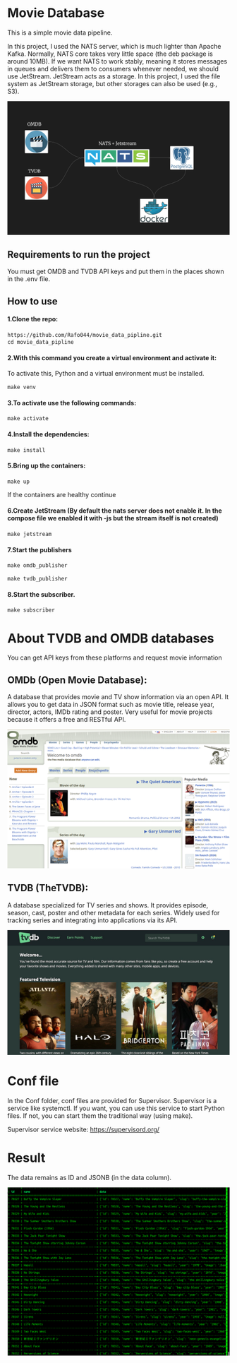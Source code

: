 


# Movie Database

This is a simple movie data pipeline.

In this project, I used the NATS server, which is much lighter than Apache Kafka. Normally, NATS core takes very little space (the deb package is around 10MB). If we want NATS to work stably, meaning it stores messages in queues and delivers them to consumers whenever needed, we should use JetStream.
JetStream acts as a storage. In this project, I used the file system as JetStream storage, but other storages can also be used (e.g., S3).


![Data Pipeline](./image/pipeline.png)

##  Requirements to run the project

You must get OMDB and TVDB API keys and put them in the places shown in the .env file.


## How to use

#### 1.Clone the repo:
```
https://github.com/Rafo044/movie_data_pipline.git
cd movie_data_pipline
```

#### 2.With this command you create a virtual environment and activate it:
To activate this, Python and a virtual environment must be installed.

```
make venv
```

#### 3.To activate use the following commands:
```
make activate
```


#### 4.Install the dependencies:
```
make install
```

#### 5.Bring up the containers:
```
make up
```
If the containers are healthy continue

#### 6.Create JetStream (By default the nats server does not enable it. In the compose file we enabled it with -js but the stream itself is not created)

```
make jetstream
```
#### 7.Start the publishers
```
make omdb_publisher
```
```
make tvdb_publisher
```

#### 8.Start the subscriber.
```
make subscriber
```

# About TVDB and OMDB databases


You can get API keys from these platforms and request movie information


## OMDb (Open Movie Database):

A database that provides movie and TV show information via an open API.
It allows you to get data in JSON format such as movie title, release year, director, actors, IMDb rating and poster.
Very useful for movie projects because it offers a free and RESTful API.

![Omdb](./image/omdb.png)


## TVDB (TheTVDB):

A database specialized for TV series and shows.
It provides episode, season, cast, poster and other metadata for each series.
Widely used for tracking series and integrating into applications via its API.

![Oomdb](./image/tvdb.png)


# Conf file

In the Conf folder, conf files are provided for Supervisor. Supervisor is a service like systemctl.
If you want, you can use this service to start Python files. If not, you can start them the traditional way (using make).

Supervisor service website:
https://supervisord.org/

# Result

The data remains as ID and JSONB (in the data column).

![Postgres view ](./image/pgdata.png)
